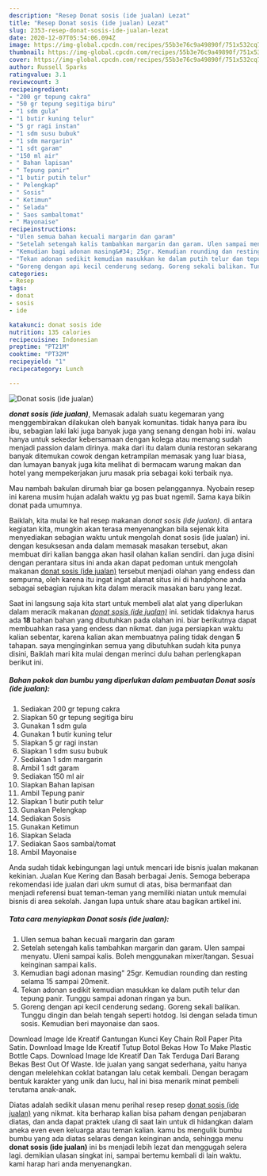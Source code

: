```yaml
---
description: "Resep Donat sosis (ide jualan) Lezat"
title: "Resep Donat sosis (ide jualan) Lezat"
slug: 2353-resep-donat-sosis-ide-jualan-lezat
date: 2020-12-07T05:54:06.094Z
image: https://img-global.cpcdn.com/recipes/55b3e76c9a49890f/751x532cq70/donat-sosis-ide-jualan-foto-resep-utama.jpg
thumbnail: https://img-global.cpcdn.com/recipes/55b3e76c9a49890f/751x532cq70/donat-sosis-ide-jualan-foto-resep-utama.jpg
cover: https://img-global.cpcdn.com/recipes/55b3e76c9a49890f/751x532cq70/donat-sosis-ide-jualan-foto-resep-utama.jpg
author: Russell Sparks
ratingvalue: 3.1
reviewcount: 3
recipeingredient:
- "200 gr tepung cakra"
- "50 gr tepung segitiga biru"
- "1 sdm gula"
- "1 butir kuning telur"
- "5 gr ragi instan"
- "1 sdm susu bubuk"
- "1 sdm margarin"
- "1 sdt garam"
- "150 ml air"
- " Bahan lapisan"
- " Tepung panir"
- "1 butir putih telur"
- " Pelengkap"
- " Sosis"
- " Ketimun"
- " Selada"
- " Saos sambaltomat"
- " Mayonaise"
recipeinstructions:
- "Ulen semua bahan kecuali margarin dan garam"
- "Setelah setengah kalis tambahkan margarin dan garam. Ulen sampai menyatu. Uleni sampai kalis. Boleh menggunakan mixer/tangan. Sesuai keinginan sampai kalis."
- "Kemudian bagi adonan masing&#34; 25gr. Kemudian rounding dan resting selama 15 sampai 20menit."
- "Tekan adonan sedikit kemudian masukkan ke dalam putih telur dan tepung panir. Tunggu sampai adonan ringan ya bun."
- "Goreng dengan api kecil cenderung sedang. Goreng sekali balikan. Tunggu dingin dan belah tengah seperti hotdog. Isi dengan selada timun sosis. Kemudian beri mayonaise dan saos."
categories:
- Resep
tags:
- donat
- sosis
- ide

katakunci: donat sosis ide 
nutrition: 135 calories
recipecuisine: Indonesian
preptime: "PT21M"
cooktime: "PT32M"
recipeyield: "1"
recipecategory: Lunch

---
```



![Donat sosis (ide jualan)](https://img-global.cpcdn.com/recipes/55b3e76c9a49890f/751x532cq70/donat-sosis-ide-jualan-foto-resep-utama.jpg)

<b><i>donat sosis (ide jualan)</i></b>, Memasak adalah suatu kegemaran yang menggembirakan dilakukan oleh banyak komunitas. tidak hanya para ibu ibu, sebagian laki laki juga banyak juga yang senang dengan hobi ini. walau hanya untuk sekedar kebersamaan dengan kolega atau memang sudah menjadi passion dalam dirinya. maka dari itu dalam dunia restoran sekarang banyak ditemukan cowok dengan ketrampilan memasak yang luar biasa, dan lumayan banyak juga kita melihat di bermacam warung makan dan hotel yang mempekerjakan juru masak pria sebagai koki terbaik nya.

Mau nambah bakulan dirumah biar ga bosen pelanggannya. Nyobain resep ini karena musim hujan adalah waktu yg pas buat ngemil. Sama kaya bikin donat pada umumnya.

Baiklah, kita mulai ke hal resep makanan <i>donat sosis (ide jualan)</i>. di antara kegiatan kita, mungkin akan terasa menyenangkan bila sejenak kita menyediakan sebagian waktu untuk mengolah donat sosis (ide jualan) ini. dengan kesuksesan anda dalam memasak masakan tersebut, akan membuat diri kalian bangga akan hasil olahan kalian sendiri. dan juga disini dengan perantara situs ini anda akan dapat pedoman untuk mengolah makanan <u>donat sosis (ide jualan)</u> tersebut menjadi olahan yang endess dan sempurna, oleh karena itu ingat ingat alamat situs ini di handphone anda sebagai sebagian rujukan kita dalam meracik masakan baru yang lezat.


Saat ini langsung saja kita start untuk membeli alat alat yang diperlukan dalam meracik makanan <u><i>donat sosis (ide jualan)</i></u> ini. setidak tidaknya harus ada <b>18</b> bahan bahan yang dibutuhkan pada olahan ini. biar berikutnya dapat membuahkan rasa yang endess dan nikmat. dan juga persiapkan waktu kalian sebentar, karena kalian akan membuatnya paling tidak dengan <b>5</b> tahapan. saya menginginkan semua yang dibutuhkan sudah kita punya disini, Baiklah mari kita mulai dengan merinci dulu bahan perlengkapan berikut ini.

<!--inarticleads1-->

##### Bahan pokok dan bumbu yang diperlukan dalam pembuatan Donat sosis (ide jualan):

1. Sediakan 200 gr tepung cakra
1. Siapkan 50 gr tepung segitiga biru
1. Gunakan 1 sdm gula
1. Gunakan 1 butir kuning telur
1. Siapkan 5 gr ragi instan
1. Siapkan 1 sdm susu bubuk
1. Sediakan 1 sdm margarin
1. Ambil 1 sdt garam
1. Sediakan 150 ml air
1. Siapkan  Bahan lapisan
1. Ambil  Tepung panir
1. Siapkan 1 butir putih telur
1. Gunakan  Pelengkap
1. Sediakan  Sosis
1. Gunakan  Ketimun
1. Siapkan  Selada
1. Sediakan  Saos sambal/tomat
1. Ambil  Mayonaise


Anda sudah tidak kebingungan lagi untuk mencari ide bisnis jualan makanan kekinian. Jualan Kue Kering dan Basah berbagai Jenis. Semoga beberapa rekomendasi ide jualan dari ukm sumut di atas, bisa bermanfaat dan menjadi referensi buat teman-teman yang memiliki niatan untuk memulai bisnis di area sekolah. Jangan lupa untuk share atau bagikan artikel ini. 

<!--inarticleads2-->

##### Tata cara menyiapkan Donat sosis (ide jualan):

1. Ulen semua bahan kecuali margarin dan garam
1. Setelah setengah kalis tambahkan margarin dan garam. Ulen sampai menyatu. Uleni sampai kalis. Boleh menggunakan mixer/tangan. Sesuai keinginan sampai kalis.
1. Kemudian bagi adonan masing&#34; 25gr. Kemudian rounding dan resting selama 15 sampai 20menit.
1. Tekan adonan sedikit kemudian masukkan ke dalam putih telur dan tepung panir. Tunggu sampai adonan ringan ya bun.
1. Goreng dengan api kecil cenderung sedang. Goreng sekali balikan. Tunggu dingin dan belah tengah seperti hotdog. Isi dengan selada timun sosis. Kemudian beri mayonaise dan saos.


Download Image Ide Kreatif Gantungan Kunci Key Chain Roll Paper Pita Satin. Download Image Ide Kreatif Tutup Botol Bekas How To Make Plastic Bottle Caps. Download Image Ide Kreatif Dan Tak Terduga Dari Barang Bekas Best Out Of Waste. Ide jualan yang sangat sederhana, yaitu hanya dengan melelehkan coklat batangan lalu cetak kembali. Dengan beragam bentuk karakter yang unik dan lucu, hal ini bisa menarik minat pembeli terutama anak-anak. 

Diatas adalah sedikit ulasan menu perihal resep resep <u>donat sosis (ide jualan)</u> yang nikmat. kita berharap kalian bisa paham dengan penjabaran diatas, dan anda dapat praktek ulang di saat lain untuk di hidangkan dalam aneka even even keluarga atau teman kalian. kamu bs mengulik bumbu bumbu yang ada diatas selaras dengan keinginan anda, sehingga menu <b>donat sosis (ide jualan)</b> ini bs menjadi lebih lezat dan menggugah selera lagi. demikian ulasan singkat ini, sampai bertemu kembali di lain waktu. kami harap hari anda menyenangkan.
